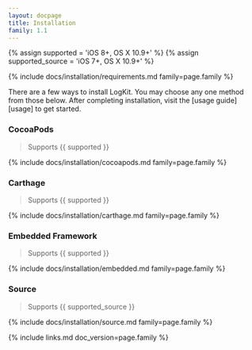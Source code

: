 ```yaml
---
layout: docpage
title: Installation
family: 1.1
---
```


{% assign supported =        'iOS 8+, OS X 10.9+' %}
{% assign supported_source = 'iOS 7+, OS X 10.9+' %}

{% include docs/installation/requirements.md family=page.family %}

There are a few ways to install LogKit. You may choose any one method from those below. After completing installation, visit the [usage guide][usage] to get started.

### CocoaPods

> Supports {{ supported }}

{% include docs/installation/cocoapods.md family=page.family %}

### Carthage

> Supports {{ supported }}

{% include docs/installation/carthage.md family=page.family %}

### Embedded Framework

> Supports {{ supported }}

{% include docs/installation/embedded.md family=page.family %}

### Source

> Supports {{ supported_source }}

{% include docs/installation/source.md family=page.family %}


{% include links.md doc_version=page.family %}
